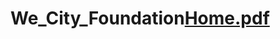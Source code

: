 # We_City_Foundation[Home.pdf](https://github.com/KimayaRaut/We_City_Foundation/files/6697780/Home.pdf)

<!-- ![Screenshot (1444)](https://user-images.githubusercontent.com/66699500/122808964-2122ac00-d2eb-11eb-983f-ae3fe9a67724.png)
 -->
